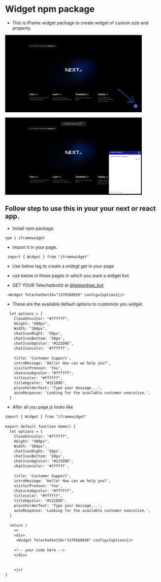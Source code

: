 # Widget npm package

- This is iFrame widget package to create widget of custum size and property.
<p ><img src="https://github.com/ravisingh9302/iframewidget/blob/main/img/screenshot1.png" alt="" height="250px"></p>
<p ><img src="https://github.com/ravisingh9302/iframewidget/blob/main/img/screenshot2.png" alt="" height="250px"></p>

## Follow step to use this in your your next or react app.

- Install npm package.

```
npm i iframewidget

```

- Import it in your page.

```
 import { Widget } from "iframewidget"

```

- Use below tag to create a widegt get in your page
- use below in those pages in which you want a widget bot.

- GET  YOUR TelechatbotId at [@telewidget_bot](t.me/telewidget_bot)

```
 <Widget TelechatbotId="1379160926" config={options}/>
```

- These are the available default options to customize you widget.
```
  let options = {
    Closebtncolor: "#ffffff",
    Height: "480px",
    Width: "360px",
    chatIconRight: '50px',
    chatIconBottom: '50px',
    chatIconbgColor: "#121D9E",
    chatIconcolor: '#ffffff',

    title: 'Customer Support',
    introMessage: 'Hello! How can we help you?',
    visitorPronoun: 'You',
    chatareabgcolor: "#ffffff",
    titlecolor: "#ffffff",
    titlebgcolor: "#121D9E",
    placeholderText: 'Type your message...',
    autoResponse: 'Looking for the available customer executive.',
  }
```

- After all you page.js  looks like

```
import { Widget } from "iframewidget"

export default function Home() {
  let options = {
    Closebtncolor: "#ffffff",
    Height: "480px",
    Width: "360px",
    chatIconRight: '50px',
    chatIconBottom: '50px',
    chatIconbgColor: "#121D9E",
    chatIconcolor: '#ffffff',

    title: 'Customer Support',
    introMessage: 'Hello! How can we help you?',
    visitorPronoun: 'You',
    chatareabgcolor: "#ffffff",
    titlecolor: "#ffffff",
    titlebgcolor: "#121D9E",
    placeholderText: 'Type your message...',
    autoResponse: 'Looking for the available customer executive.',
  }

  return (
    <>
    <div>
     <Widget TelechatbotId="1379160926" config={options}/>

    <!-- your code here -->
    </div>


    </>)
}

```
